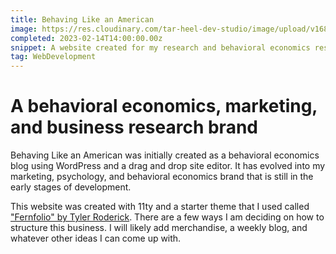 ```yaml
---
title: Behaving Like an American
image: https://res.cloudinary.com/tar-heel-dev-studio/image/upload/v1680210060/behavinglikeanamerican_uvwsy6.png
completed: 2023-02-14T14:00:00.00z
snippet: A website created for my research and behavioral economics research brand
tag: WebDevelopment
---
```


# A behavioral economics, marketing, and business research brand

Behaving Like an American was initially created as a behavioral economics blog using WordPress and a drag and drop site editor. It has evolved into my marketing, psychology, and behavioral economics brand that is still in the early stages of development.

This website was created with 11ty and a starter theme that I used called ["Fernfolio" by Tyler Roderick](https://github.com/TylerMRoderick/fernfolio-11ty-template). There are a few ways I am deciding on how to structure this business. I will likely add merchandise, a weekly blog, and whatever other ideas I can come up with.



